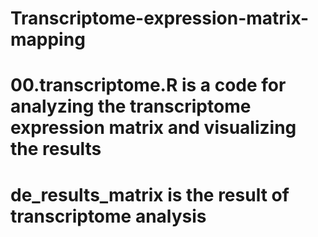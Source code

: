 # Transcriptome-expression-matrix-mapping

# 00.transcriptome.R is a code for analyzing the transcriptome expression matrix and visualizing the results

# de_results_matrix is the result of transcriptome analysis

